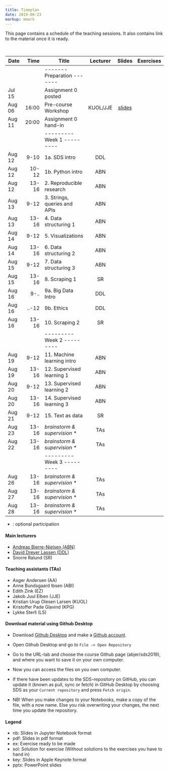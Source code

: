 ```yaml
---
title: Timeplan
date: 2019-06-23
markup: mmark
---
```


This page contains a schedule of the teaching sessions. It also contains link to the material once it is ready.

<br />

Date  | Time  | Title | Lecturer | Slides |  Exercises
------|------:|-------|:--------:|:------:|------
      |        | -------   Preparation  ------- | | |
Jul 15|        | Assignment 0 posted  |  |
Aug 06|  16:00 | Pre-course Workshop  | KUOL/JJE | [slides](https://github.com/abjer/sds2019/blob/master/workshop/workshop_slides.pdf) |
Aug 11|  20:00 | Assignment 0 hand-in  |  |  |
      |       | ---------   Week 1  --------- | | |
Aug 12|  9-10 | 1a. SDS intro  | DDL | |
Aug 12| 10-12 | 1b. Python intro  | ABN | |
Aug 12| 13-16 | 2. Reproducible research | ABN | |
Aug 13|  9-12 | 3. Strings, queries and APIs | ABN| |
Aug 13| 13-16 | 4. Data structuring 1 | ABN | |
Aug 14|  9-12 | 5. Visualizations | ABN | |
Aug 14| 13-16 | 6. Data structuring 2 | ABN | |
Aug 15|  9-12 | 7. Data structuring 3 | ABN| |
Aug 15| 13-16 | 8. Scraping 1 | SR | |
Aug 16| 9-..  | 9a. Big Data Intro | DDL | |
Aug 16| ..-12 | 9b. Ethics | DDL | |
Aug 16|  13-16 | 10. Scraping 2 | SR | |
      |       | ---------   Week 2  --------- | | |
Aug 19|  9-12 | 11. Machine learning intro | ABN | |
Aug 19| 13-16 | 12. Supervised learning 1 | ABN |  |
Aug 20|  9-12 | 13. Supervised learning 2 | ABN | |
Aug 20| 13-16 | 14. Supervised learning 3 | ABN | |
Aug 21|  9-12 | 15. Text as data  | SR | |
Aug 23| 13-16 |  *brainstorm & supervision* * | TAs | |
Aug 22| 13-16 |  *brainstorm & supervision* * | TAs | |
      |       | ---------   Week 3  --------- | | |
Aug 26| 13-16 |  *brainstorm & supervision* * | TAs | |
Aug 27| 13-16 |  *brainstorm & supervision* * | TAs | |
Aug 28| 13-16 |  *brainstorm & supervision* * | TAs | |   

* : optional participation

#### Main lecturers
- [Andreas Bjerre-Nielsen (ABN)](https://abjer.github.io)
- [David Dreyer Lassen (DDL)](https://daviddlassen.github.io/)
- Snorre Ralund (SR)

#### Teaching assistants (TAs)
- Asger Andersen (AA)
- Anne Bundsgaard Ibsen (ABI)
- Edith Zink (EZ)
- Jakob Juul Elben (JJE)
- Kristian Urup Olesen Larsen (KUOL)
- Kristoffer Pade Glavind (KPG)
- Lykke Sterll (LS)

#### Download material using Github Desktop
- Download [Github Desktop](https://desktop.github.com/) and make a [Github account](https://github.com/).

- Open Github Desktop and go to `File -> Open Repository`

- Go to the URL-tab and choose the course Github page (abjer/sds2019), and where you want to save it on your own computer.

- Now you can access the files on you own computer.

- If there have been updates to the SDS-repository on GitHub, you can update it (known as pull, sync or fetch) in GitHub Desktop by choosing SDS as your `Current repository` and press `Fetch origin`.

- NB! When you make changes to your Notebooks, make a copy of the file, with a now name. Else you risk overwriting your changes, the next time you update the repository.

#### Legend
- nb: Slides in Jupyter Notebook format
- pdf: Slides in pdf format
- ex: Exercise ready to be made
- sol: Solution for exercise (Without solutions to the exercises you have to hand in)
- key: Slides in Apple Keynote format
- pptx: PowerPoint slides
